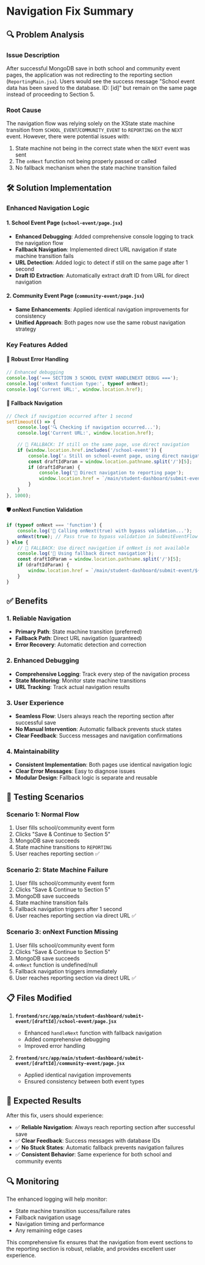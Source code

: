 # Navigation Fix Summary

## **🔍 Problem Analysis**

### **Issue Description**
After successful MongoDB save in both school and community event pages, the application was not redirecting to the reporting section (`ReportingMain.jsx`). Users would see the success message "School event data has been saved to the database. ID: [id]" but remain on the same page instead of proceeding to Section 5.

### **Root Cause**
The navigation flow was relying solely on the XState state machine transition from `SCHOOL_EVENT`/`COMMUNITY_EVENT` to `REPORTING` on the `NEXT` event. However, there were potential issues with:
1. State machine not being in the correct state when the `NEXT` event was sent
2. The `onNext` function not being properly passed or called
3. No fallback mechanism when the state machine transition failed

## **🛠️ Solution Implementation**

### **Enhanced Navigation Logic**

#### **1. School Event Page (`school-event/page.jsx`)**
- **Enhanced Debugging**: Added comprehensive console logging to track the navigation flow
- **Fallback Navigation**: Implemented direct URL navigation if state machine transition fails
- **URL Detection**: Added logic to detect if still on the same page after 1 second
- **Draft ID Extraction**: Automatically extract draft ID from URL for direct navigation

#### **2. Community Event Page (`community-event/page.jsx`)**
- **Same Enhancements**: Applied identical navigation improvements for consistency
- **Unified Approach**: Both pages now use the same robust navigation strategy

### **Key Features Added**

#### **🔧 Robust Error Handling**
```javascript
// Enhanced debugging
console.log('=== SECTION 3 SCHOOL EVENT HANDLENEXT DEBUG ===');
console.log('onNext function type:', typeof onNext);
console.log('Current URL:', window.location.href);
```

#### **🔄 Fallback Navigation**
```javascript
// Check if navigation occurred after 1 second
setTimeout(() => {
    console.log('🔍 Checking if navigation occurred...');
    console.log('Current URL:', window.location.href);
    
    // 🔧 FALLBACK: If still on the same page, use direct navigation
    if (window.location.href.includes('/school-event')) {
        console.log('⚠️ Still on school-event page, using direct navigation');
        const draftIdParam = window.location.pathname.split('/')[5];
        if (draftIdParam) {
            console.log('🔧 Direct navigation to reporting page');
            window.location.href = `/main/student-dashboard/submit-event/${draftIdParam}/reporting`;
        }
    }
}, 1000);
```

#### **🛡️ onNext Function Validation**
```javascript
if (typeof onNext === 'function') {
    console.log('🔧 Calling onNext(true) with bypass validation...');
    onNext(true); // Pass true to bypass validation in SubmitEventFlow
} else {
    // 🔧 FALLBACK: Use direct navigation if onNext is not available
    console.log('🔧 Using fallback direct navigation');
    const draftIdParam = window.location.pathname.split('/')[5];
    if (draftIdParam) {
        window.location.href = `/main/student-dashboard/submit-event/${draftIdParam}/reporting`;
    }
}
```

## **✅ Benefits**

### **1. Reliable Navigation**
- **Primary Path**: State machine transition (preferred)
- **Fallback Path**: Direct URL navigation (guaranteed)
- **Error Recovery**: Automatic detection and correction

### **2. Enhanced Debugging**
- **Comprehensive Logging**: Track every step of the navigation process
- **State Monitoring**: Monitor state machine transitions
- **URL Tracking**: Track actual navigation results

### **3. User Experience**
- **Seamless Flow**: Users always reach the reporting section after successful save
- **No Manual Intervention**: Automatic fallback prevents stuck states
- **Clear Feedback**: Success messages and navigation confirmations

### **4. Maintainability**
- **Consistent Implementation**: Both pages use identical navigation logic
- **Clear Error Messages**: Easy to diagnose issues
- **Modular Design**: Fallback logic is separate and reusable

## **🧪 Testing Scenarios**

### **Scenario 1: Normal Flow**
1. User fills school/community event form
2. Clicks "Save & Continue to Section 5"
3. MongoDB save succeeds
4. State machine transitions to `REPORTING`
5. User reaches reporting section ✅

### **Scenario 2: State Machine Failure**
1. User fills school/community event form
2. Clicks "Save & Continue to Section 5"
3. MongoDB save succeeds
4. State machine transition fails
5. Fallback navigation triggers after 1 second
6. User reaches reporting section via direct URL ✅

### **Scenario 3: onNext Function Missing**
1. User fills school/community event form
2. Clicks "Save & Continue to Section 5"
3. MongoDB save succeeds
4. `onNext` function is undefined/null
5. Fallback navigation triggers immediately
6. User reaches reporting section via direct URL ✅

## **📋 Files Modified**

1. **`frontend/src/app/main/student-dashboard/submit-event/[draftId]/school-event/page.jsx`**
   - Enhanced `handleNext` function with fallback navigation
   - Added comprehensive debugging
   - Improved error handling

2. **`frontend/src/app/main/student-dashboard/submit-event/[draftId]/community-event/page.jsx`**
   - Applied identical navigation improvements
   - Ensured consistency between both event types

## **🎯 Expected Results**

After this fix, users should experience:
- ✅ **Reliable Navigation**: Always reach reporting section after successful save
- ✅ **Clear Feedback**: Success messages with database IDs
- ✅ **No Stuck States**: Automatic fallback prevents navigation failures
- ✅ **Consistent Behavior**: Same experience for both school and community events

## **🔍 Monitoring**

The enhanced logging will help monitor:
- State machine transition success/failure rates
- Fallback navigation usage
- Navigation timing and performance
- Any remaining edge cases

This comprehensive fix ensures that the navigation from event sections to the reporting section is robust, reliable, and provides excellent user experience. 